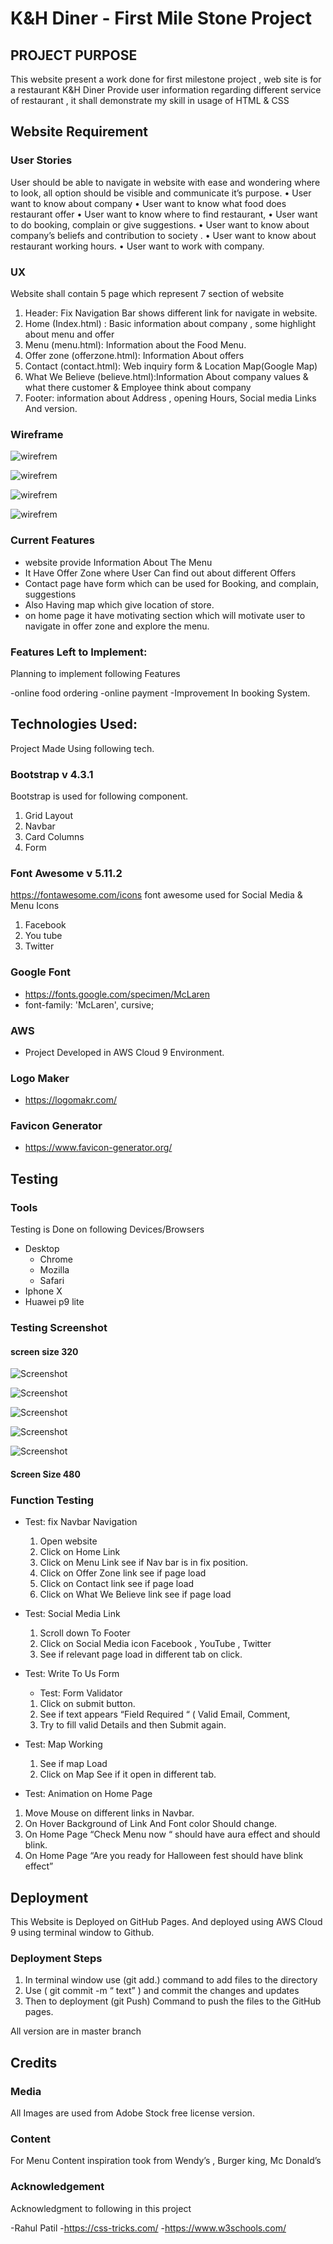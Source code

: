 # K&H Diner - First Mile Stone Project

## PROJECT PURPOSE

This website present a work done for first milestone project , web site is for a restaurant K&H Diner Provide user information regarding different service of restaurant , it shall demonstrate my skill in usage of HTML & CSS
## Website Requirement 

### User Stories 
User should be able to navigate in website with ease and wondering where to look, all option should be visible and communicate it’s purpose.
•	User want to know about company
•	User want to know what food does restaurant offer
•	User want to know where to find restaurant, 
•	User want to do booking, complain or give suggestions.
•	User want to know about company’s beliefs and contribution to society .
•	User want to know about restaurant working hours.
•	User want to work with company.

### UX
Website shall contain 5 page which represent 7 section of website
1.	Header: Fix Navigation Bar shows different link for navigate in website.
2.	Home (Index.html) : Basic information about company , some highlight about menu and offer
3.	Menu (menu.html): Information about the Food Menu.
4.	Offer zone (offerzone.html): Information About offers
5.	Contact (contact.html): Web inquiry form & Location Map(Google Map)
6.	What We Believe (believe.html):Information About company values & what there customer & Employee think about company
7.	Footer: information about Address , opening Hours, Social media Links And version.

### Wireframe 
   ![wirefrem](assets/img/Slide1.GIF)
   
   ![wirefrem](assets/img/Slide2.GIF)
   
![wirefrem](assets/img/Slide3.GIF)

![wirefrem](assets/img/Slide4.GIF)



### Current Features

- website provide Information About The Menu
- It Have Offer Zone where User Can find out about different Offers
- Contact page have form which can be used for Booking, and complain, suggestions
- Also Having map which give location of store.
- on home page it have motivating section which will motivate user to navigate in offer zone and explore the menu.

### Features Left to Implement:

Planning to implement following Features

-online food ordering
-online payment
-Improvement In booking System.

## Technologies Used:

Project Made Using following tech.

### Bootstrap v 4.3.1
Bootstrap is used for following component.
1.	Grid Layout
2.	Navbar
3.	Card Columns 
4.	Form

### Font Awesome v 5.11.2
https://fontawesome.com/icons
font awesome used for Social Media & Menu Icons
1.	Facebook
2.	You tube
3.	Twitter

### Google Font 
- https://fonts.google.com/specimen/McLaren
- font-family: 'McLaren', cursive;

### AWS
- Project Developed in AWS Cloud 9 Environment.

### Logo Maker
- https://logomakr.com/

### Favicon Generator
- https://www.favicon-generator.org/
 

## Testing
### Tools
Testing is Done on following Devices/Browsers
- Desktop 
   - Chrome
   - Mozilla
   - Safari
- Iphone X
- Huawei p9 lite

### Testing Screenshot
#### screen size 320
![Screenshot](assets/img/screen320%20(1).png)

![Screenshot](assets/img/screen320%20(2).png)

![Screenshot](assets/img/screen320%20(3).png)

![Screenshot](assets/img/screen320%20(4).png)

![Screenshot](assets/img/screen320%20(5).png)

#### Screen Size 480


### Function Testing
- Test: fix Navbar Navigation
   1. Open website
   2. Click on Home Link
   3. Click on Menu Link see if Nav bar is in fix position.
   4. Click on Offer Zone link see if page load
   5. Click on Contact link see if page load
   6. Click on What We Believe link see if page load
   
 - Test: Social Media Link
   1. Scroll down To Footer
   2. Click on Social Media icon Facebook , YouTube , Twitter 
   3. See if relevant page load in different tab on click.
   
 - Test: Write To Us Form
   - Test: Form Validator 
    1. Click on submit button.
    2. See if text appears “Field Required “ ( Valid Email, Comment,
    3. Try to fill valid Details and then Submit again.
  - Test: Map Working
    1. See if map Load 
    2. Click on Map See if it open in different tab.
  - Test: Animation on Home Page
   1. Move Mouse on different links in Navbar.
   2. On Hover Background of Link And Font color Should change.
   3. On Home Page  “Check Menu now “ should have aura effect and should blink.
   4. On Home Page “Are you ready for Halloween fest should have blink effect”

## Deployment

This Website is Deployed on GitHub Pages. And deployed using AWS Cloud 9 using terminal window to Github.

### Deployment Steps

1.	In terminal window use (git add.) command  to add files to the directory
2.	Use ( git commit -m “ text” ) and commit the changes and updates 
3.	Then to deployment (git Push) Command to push the files to the GitHub pages.

All version are in master branch

## Credits

### Media
All Images are used from Adobe Stock free license version.
### Content
For Menu Content inspiration took from Wendy’s , Burger king, Mc Donald’s 
### Acknowledgement 
Acknowledgment to following in this project

-Rahul Patil
-https://css-tricks.com/
-https://www.w3schools.com/

